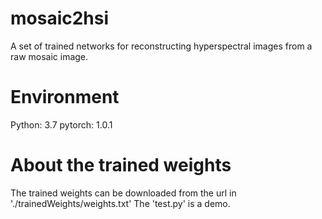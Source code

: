 # mosaic2hsi
A set of trained networks for reconstructing hyperspectral images from a raw mosaic image.

# Environment
Python: 3.7
pytorch: 1.0.1

# About the trained weights
The trained weights can be downloaded from the url in './trainedWeights/weights.txt'
The 'test.py' is a demo.
